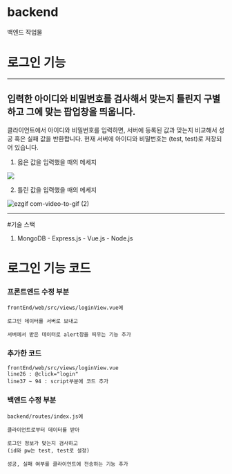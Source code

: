 # backend
백엔드 작업물

# 로그인 기능
--------------------
## 입력한 아이디와 비밀번호를 검사해서 맞는지 틀린지 구별하고 그에 맞는 팝업창을 띄웁니다.
클라이언트에서 아이디와 비밀번호를 입력하면, 서버에 등록된 값과 맞는지 비교해서 성공 혹은 실패 값을 반환합니다.
현재 서버에 아이디와 비밀번호는 (test, test)로 저장되어 있습니다.

1. 옳은 값을 입력했을 때의 메세지

<img src = "./readMeImg/로그인 성공.gif" width="">

2. 틀린 값을 입력했을 때의 메세지

![ezgif com-video-to-gif (2)](https://leesamgsoo.github.io/imgvideo/%EB%A1%9C%EA%B7%B8%EC%9D%B8%20%EC%8B%A4%ED%8C%A8.gif)

-------------------------------
#기술 스택
1. MongoDB - Express.js - Vue.js - Node.js

# 로그인 기능 코드

### 프론트엔드 수정 부분
```
frontEnd/web/src/views/loginView.vue에 

로그인 데이터를 서버로 보내고 

서버에서 받은 데이터로 alert창을 띄우는 기능 추가
```
### 추가한 코드
```
frontEnd/web/src/views/loginView.vue 
line26 : @click="login"
line37 ~ 94 : script부분에 코드 추가
```

### 백엔드 수정 부분
```
backend/routes/index.js에

클라이언트로부터 데이터를 받아

로그인 정보가 맞는지 검사하고
(id와 pw는 test, test로 설정)

성공, 실패 여부를 클라이언트에 전송하는 기능 추가
```

